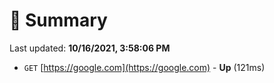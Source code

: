 # 📖 Summary
Last updated: **10/16/2021, 3:58:06 PM**

- `GET` [https://google.com](https://google.com) - **Up** (121ms)
